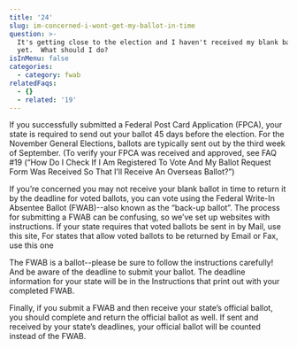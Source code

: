 ```yaml
---
title: '24'
slug: im-concerned-i-wont-get-my-ballot-in-time
question: >-
  It's getting close to the election and I haven't received my blank ballot
  yet.  What should I do?
isInMenu: false
categories:
  - category: fwab
relatedFaqs:
  - {}
  - related: '19'
---
```


If you successfully submitted a Federal Post Card Application (FPCA), your state is required to send out your ballot 45 days before the election. For the November General Elections, ballots are typically sent out by the third week of September. (To verify your FPCA was received and approved, see FAQ #19 (“How Do I Check If I Am Registered To Vote And My Ballot Request Form Was Received So That I’ll Receive An Overseas Ballot?”)
 
If you’re concerned you may not receive your blank ballot in time to return it by the deadline for voted ballots, you can vote using the Federal Write-In Absentee Ballot (FWAB)--also known as the “back-up ballot”. The process for submitting a FWAB can be confusing, so we’ve set up websites with instructions. If your state requires that voted ballots be sent in by Mail, use this site, For states that allow voted ballots to be returned by Email or Fax, use this one 

The FWAB is a ballot--please be sure to follow the instructions carefully! And be aware of the deadline to submit your ballot. The deadline information for your state will be in the Instructions that print out with your completed FWAB.

Finally, if you submit a FWAB and then receive your state’s official ballot, you should complete and return the official ballot as well. If sent and received by your state’s deadlines, your official ballot will be counted instead of the FWAB.
